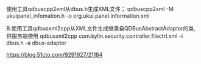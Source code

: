 使用工具qdbuscpp2xml从dbus.h生成XML文件；
qdbuscpp2xml -M ukuipanel_infomation.h -o org.ukui.panel.information.xml

B.使用工具qdbusxml2cpp从XML文件生成继承自QDBusAbstractAdaptor的类,供服务端使用
qdbusxml2cpp com.kylin.security.controller.filectrl.xml -i dbus.h -a dbus-adaptor

https://blog.51cto.com/9291927/21184

